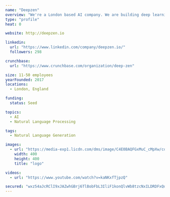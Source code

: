 ```yaml
---
name: "Deepzen"
overview: "We're a London based AI company. We are building deep learning based text understanding and speech synthesis systems to provide unified highly scaleable solutions for organisations and individuals."
type: "profile"
heat: 0

website: http://deepzen.io

linkedin:
  url: "https://www.linkedin.com/company/deepzen.io/"
  followers: 298

crunchbase:
  url: "https://www.crunchbase.com/organization/deep-zen"

size: 11-50 employees
yearFounded: 2017
locations:
  - London, England

funding:
  status: Seed

topics:
  - AI
  - Natural Language Processing

tags:
  - Natural Language Generation

images:
  - url: "https://media-exp1.licdn.com/dms/image/C4E0BAQFGxMuC_cMpXw/company-logo_200_200/0?e=1593043200&v=beta&t=lyg4qahKVjt-WWNgCcLk4Be9aXxBV-vQhFF8NyR8NJ4"
    width: 400
    height: 400
    title: "logo"

videos:
  - url: "https://www.youtube.com/watch?v=kaNKxfTjpzQ"

secured: "wxz54aJcRClI9xJAZwhGBrj6TlBobFbL3IliF1konQlvWb8tzcNxILDRDFxQdGsUHA3aVwinDf+11AJDRzmEIOnDuGkKOT9HnATsGxhdFGRN2dFxtlvivnpnvWD5CoKSmXve8RiflvMavVoPHcb4xYh69U/ZJJ3J2yjqycA2khBf9S71GhMNAnwO3pu/bguN6XR5kU0ixlIw0AVjxIujE+avzonULvJfYMewO9aFEovbeLN+pWVjDMlwhvL/nZdUX4NG00QUKQXM5/9k45yaxqUABy4efN0nw3ya+VVFMf2HnzndhmqRiR487+PXxmmxCjNKk9xUIzTY1IMLeVRcpw==;ftm0RrCUYZoxGy20H4lvig=="
---
```


